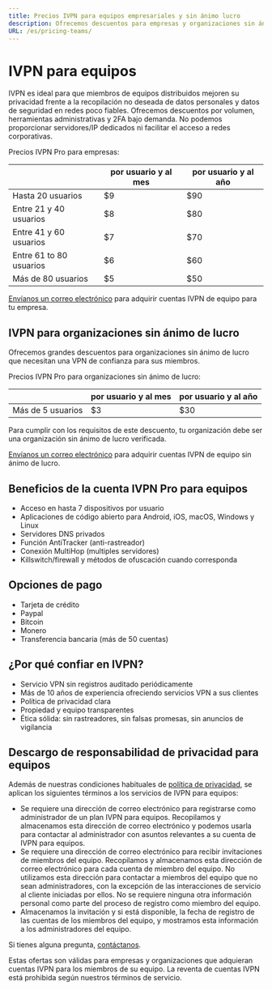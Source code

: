 ```yaml
---
title: Precios IVPN para equipos empresariales y sin ánimo lucro
description: Ofrecemos descuentos para empresas y organizaciones sin ánimo de lucro que necesitan una VPN de confianza para sus equipos.
URL: /es/pricing-teams/
---
```

# IVPN para equipos

IVPN es ideal para que miembros de equipos distribuidos mejoren su privacidad frente a la recopilación no deseada de datos personales y datos de seguridad en redes poco fiables. Ofrecemos descuentos por volumen, herramientas administrativas y 2FA bajo demanda. No podemos proporcionar servidores/IP dedicados ni facilitar el acceso a redes corporativas.

Precios IVPN Pro para empresas:

<div class="price-box">
<table>
<thead>
<tr>
<th></th>
<th>por usuario y al mes</th>
<th>por usuario y al año</th>
</tr>
</thead>
<tbody>
<tr>
<td>Hasta 20 usuarios</td>
<td>$9</td>
<td>$90</td>
</tr>
<tr>
<td>Entre 21 y 40 usuarios</td>
<td>$8</td>
<td>$80</td>
</tr>
<tr>
<td>Entre 41 y 60 usuarios</td>
<td>$7</td>
<td>$70</td>
</tr>
<tr>
<td>Entre 61 to 80 usuarios</td>
<td>$6</td>
<td>$60</td>
</tr>
<tr>
<td>Más de 80 usuarios</td>
<td>$5</td>
<td>$50</td>
</tr>
</tbody>
</table>
</div>

[Envíanos un correo electrónico](mailto:team-support@ivpn.net) para adquirir cuentas IVPN de equipo para tu empresa.

## IVPN para organizaciones sin ánimo de lucro

Ofrecemos grandes descuentos para organizaciones sin ánimo de lucro que necesitan una VPN de confianza para sus miembros.

Precios IVPN Pro para organizaciones sin ánimo de lucro:

<div class="price-box">
<table>
<thead>
<tr>
<th></th>
<th>por usuario y al mes</th>
<th>por usuario y al año</th>
</tr>
</thead>
<tbody>
<tr>
<td>Más de 5 usuarios</td>
<td>$3</td>
<td>$30</td>
</tr>
</tbody>
</table>
</div>

Para cumplir con los requisitos de este descuento, tu organización debe ser una organización sin ánimo de lucro verificada.

[Envíanos un correo electrónico](mailto:team-support@ivpn.net) para adquirir cuentas IVPN de equipo sin ánimo de lucro.

## Beneficios de la cuenta IVPN Pro para equipos

* Acceso en hasta 7 dispositivos por usuario
* Aplicaciones de código abierto para Android, iOS, macOS, Windows y Linux
* Servidores DNS privados
* Función AntiTracker (anti-rastreador)
* Conexión MultiHop (multiples servidores)
* Killswitch/firewall y métodos de ofuscación cuando corresponda

## Opciones de pago

* Tarjeta de crédito
* Paypal
* Bitcoin
* Monero
* Transferencia bancaria (más de 50 cuentas)

## ¿Por qué confiar en IVPN?

* Servicio VPN sin registros auditado periódicamente
* Más de 10 años de experiencia ofreciendo servicios VPN a sus clientes
* Política de privacidad clara
* Propiedad y equipo transparentes
* Ética sólida: sin rastreadores, sin falsas promesas, sin anuncios de vigilancia

## Descargo de responsabilidad de privacidad para equipos

Además de nuestras condiciones habituales de [política de privacidad](/es/privacy), se aplican los siguientes términos a los servicios de IVPN para equipos:

* Se requiere una dirección de correo electrónico para registrarse como administrador de un plan IVPN para equipos. Recopilamos y almacenamos esta dirección de correo electrónico y podemos usarla para contactar al administrador con asuntos relevantes a su cuenta de IVPN para equipos.
* Se requiere una dirección de correo electrónico para recibir invitaciones de miembros del equipo. Recopilamos y almacenamos esta dirección de correo electrónico para cada cuenta de miembro del equipo. No utilizamos esta dirección para contactar a miembros del equipo que no sean administradores, con la excepción de las interacciones de servicio al cliente iniciadas por ellos. No se requiere ninguna otra información personal como parte del proceso de registro como miembro del equipo.
* Almacenamos la invitación y si está disponible, la fecha de registro de las cuentas de los miembros del equipo, y mostramos esta información a los administradores del equipo.


Si tienes alguna pregunta, [contáctanos](mailto:team-support@ivpn.net).

Estas ofertas son válidas para empresas y organizaciones que adquieran cuentas IVPN para los miembros de su equipo. La reventa de cuentas IVPN está prohibida según nuestros términos de servicio.
